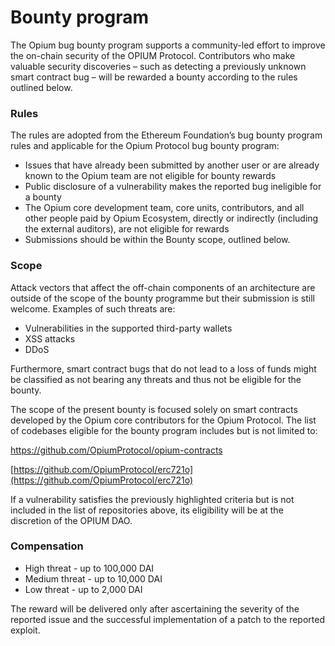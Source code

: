 # Bounty program

The Opium bug bounty program supports a community-led effort to improve the on-chain security of the OPIUM Protocol. Contributors who make valuable security discoveries – such as detecting a previously unknown smart contract bug – will be rewarded a bounty according to the rules outlined below.

### Rules&#x20;

The rules are adopted from the Ethereum Foundation’s bug bounty program rules and applicable for the Opium Protocol bug bounty program:&#x20;

* Issues that have already been submitted by another user or are already known to the Opium team are not eligible for bounty rewards
* Public disclosure of a vulnerability makes the reported bug ineligible for a bounty&#x20;
* The Opium core development team, core units, contributors, and all other people paid by Opium Ecosystem, directly or indirectly (including the external auditors), are not eligible for rewards&#x20;
* Submissions should be within the Bounty scope, outlined below.

### Scope&#x20;

Attack vectors that affect the off-chain components of an architecture are outside of the scope of the bounty programme but their submission is still welcome. Examples of such threats are:&#x20;

* Vulnerabilities in the supported third-party wallets&#x20;
* XSS attacks&#x20;
* DDoS

Furthermore, smart contract bugs that do not lead to a loss of funds might be classified as not bearing any threats and thus not be eligible for the bounty.

The scope of the present bounty is focused solely on smart contracts developed by the Opium core contributors for the Opium Protocol. The list of codebases eligible for the bounty program includes but is not limited to:&#x20;

[https://github.com/OpiumProtocol/opium-contracts ](https://github.com/OpiumProtocol/opium-contracts)

[https://github.com/OpiumProtocol/erc721o](https://github.com/OpiumProtocol/erc721o)

If a vulnerability satisfies the previously highlighted criteria but is not included in the list of repositories above, its eligibility will be at the discretion of the OPIUM DAO.

### Compensation&#x20;

* High threat - up to 100,000 DAI&#x20;
* Medium threat - up to 10,000 DAI&#x20;
* Low threat - up to 2,000 DAI

The reward will be delivered only after ascertaining the severity of the reported issue and the successful implementation of a patch to the reported exploit.

